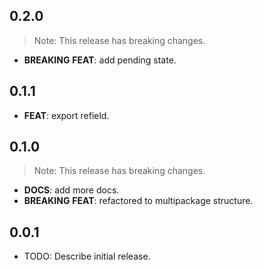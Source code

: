 ## 0.2.0

> Note: This release has breaking changes.

 - **BREAKING** **FEAT**: add pending state.

## 0.1.1

 - **FEAT**: export refield.

## 0.1.0

> Note: This release has breaking changes.

 - **DOCS**: add more docs.
 - **BREAKING** **FEAT**: refactored to multipackage structure.

## 0.0.1

* TODO: Describe initial release.
